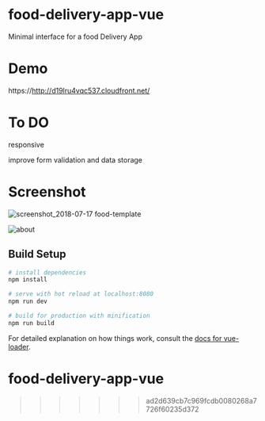 
# food-delivery-app-vue
Minimal interface for a food Delivery App

# Demo

https://http://d19lru4vqc537.cloudfront.net/

# To DO

responsive

improve form validation and data storage


# Screenshot

![screenshot_2018-07-17 food-template](https://user-images.githubusercontent.com/19554149/42824909-239b27ce-89e1-11e8-84fc-abfaf120a949.png)

![about](https://user-images.githubusercontent.com/19554149/42824957-45bc2bfa-89e1-11e8-8597-1b751449d7a0.png)

## Build Setup

``` bash
# install dependencies
npm install

# serve with hot reload at localhost:8080
npm run dev

# build for production with minification
npm run build
```

For detailed explanation on how things work, consult the [docs for vue-loader](http://vuejs.github.io/vue-loader).

# food-delivery-app-vue

>>>>>>> ad2d639cb7c969fcdb0080268a7726f60235d372
